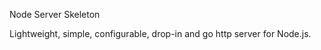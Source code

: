 
Node Server Skeleton

Lightweight, simple, configurable, drop-in and go http server for Node.js.


